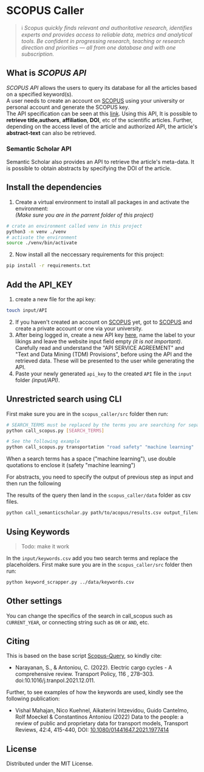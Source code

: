 # SCOPUS Caller

> ℹ️ _Scopus quickly finds relevant and authoritative research, identifies experts and provides access to reliable data,
> metrics and analytical tools. Be confident in progressing research, teaching or research direction and priorities
> — all from one database and with one subscription._

## What is _SCOPUS API_

_SCOPUS API_ allows the users to query its database for all the articles based on a specified keyword(s).  
A user needs to create an account on [SCOPUS](https://www.elsevier.com/solutions/scopus) using your university or
personal account and generate the SCOPUS key.   
The API specification can be seen at this [link](https://github.com/ElsevierDev/elsapy). Using this API, It is possible
to **retrieve title**,**authors**, **affiliation**, **DOI**, etc of the scientific articles. Further, depending on the
access level of the article and authorized API, the article's **abstract-text** can also be retrieved.

### Semantic Scholar API

Semantic Scholar also provides an API to retrieve the article's meta-data. It is possible to obtain abstracts by
specifying the DOI of the article.

## Install the dependencies

1) Create a virtual environment to install all packages in and activate the environment:  
   *(Make sure you are in the parrent folder of this project)*

```sh
# crate an environment called venv in this project
python3 -m venv ./venv
# activate the environment
source ./venv/bin/activate
```

2) Now install all the neccessary requirements for this project:

```sh
pip install -r requirements.txt
```

## Add the API_KEY

1) create a new file for the api key:

```sh
touch input/API   
```

2) If you haven't created an account on [SCOPUS](https://dev.elsevier.com) yet, got to 
  [SCOPUS](https://www.elsevier.com/solutions/scopus) and create a private account or one via your university.
3) After being logged in, create a new API key [here](https://dev.elsevier.com/apikey/manage), name the label to your
   likings and leave the website input field empty *(it is not important)*.  
   Carefully read and understand the "API
   SERVICE AGREEMENT" and "Text and Data Mining (TDM) Provisions", before using the API and the retrieved data. These
   will be presented to the user while generating the API.
4) Paste your newly generated `api_key` to the created `API` file in the `input` folder _(input/API)_.


## Unrestricted search using CLI
First make sure you are in the `scopus_caller/src` folder then run:

```sh
# SEARCH_TERMS must be replaced by the terms you are searching for separated by a space
python call_scopus.py [SEARCH_TERMS]

# See the following example
python call_scopus.py transportation "road safety" "machine learning"
```

When a search terms has a space ("machine learning"), use double quotations to enclose it (safety "machine learning")

For abstracts, you need to specify the output of previous step as input and then run the following

The results of the query then land in the `scopus_caller/data` folder as csv files.

```sh
python call_semanticscholar.py path/to/acopus/results.csv output_filename
```
## Using Keywords
> Todo: make it work

In the `input/keywords.csv` add you two search terms and replace the placeholders.
First make sure you are in the `scopus_caller/src` folder then run:

```sh
python keyword_scrapper.py ../data/keywords.csv
```

## Other settings

You can change the specifics of the search in call_scopus such as ```CURRENT_YEAR```, or connecting string such
as ```OR``` or ```AND```, etc.

## Citing

This is based on the base script [Scopus-Query](https://github.com/nsanthanakrishnan/Scopus-Query), so kindly cite:

- Narayanan, S., & Antoniou, C. (2022). Electric cargo cycles - A comprehensive review. Transport Policy, 116 , 278–303.
  doi:10.1016/j.tranpol.2021.12.011.

Further, to see examples of how the keywords are used, kindly see the following publication:

- Vishal Mahajan, Nico Kuehnel, Aikaterini Intzevidou, Guido Cantelmo, Rolf Moeckel & Constantinos Antoniou (2022) Data
  to the people: a review of public and proprietary data for transport models, Transport Reviews, 42:4, 415-440,
  DOI: [10.1080/01441647.2021.1977414](https://www.tandfonline.com/doi/full/10.1080/01441647.2021.1977414?scroll=top&needAccess=true)

## License

Distributed under the MIT License.

